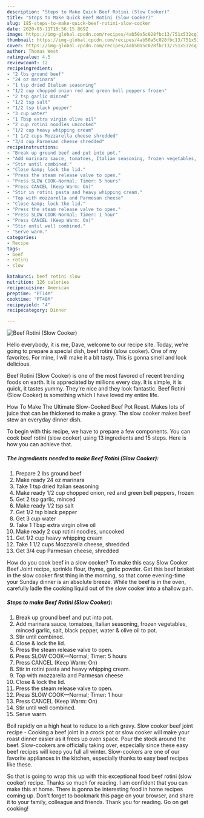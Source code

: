 ```yaml
---
description: "Steps to Make Quick Beef Rotini (Slow Cooker)"
title: "Steps to Make Quick Beef Rotini (Slow Cooker)"
slug: 185-steps-to-make-quick-beef-rotini-slow-cooker
date: 2020-05-11T19:56:15.869Z
image: https://img-global.cpcdn.com/recipes/4ab50a5c028fbc13/751x532cq70/beef-rotini-slow-cooker-recipe-main-photo.jpg
thumbnail: https://img-global.cpcdn.com/recipes/4ab50a5c028fbc13/751x532cq70/beef-rotini-slow-cooker-recipe-main-photo.jpg
cover: https://img-global.cpcdn.com/recipes/4ab50a5c028fbc13/751x532cq70/beef-rotini-slow-cooker-recipe-main-photo.jpg
author: Thomas West
ratingvalue: 4.5
reviewcount: 12
recipeingredient:
- "2 lbs ground beef"
- "24 oz marinara"
- "1 tsp dried Italian seasoning"
- "1/2 cup chopped onion red and green bell peppers frozen"
- "2 tsp garlic minced"
- "1/2 tsp salt"
- "1/2 tsp black pepper"
- "3 cup water"
- "1 Tbsp extra virgin olive oil"
- "2 cup rotini noodles uncooked"
- "1/2 cup heavy whipping cream"
- "1 1/2 cups Mozzarella cheese shredded"
- "3/4 cup Parmesan cheese shredded"
recipeinstructions:
- "Break up ground beef and put into pot."
- "Add marinara sauce, tomatoes, Italian seasoning, frozen vegetables, minced garlic, salt, black pepper, water &amp; olive oil to pot."
- "Stir until combined."
- "Close &amp; lock the lid."
- "Press the steam release valve to open."
- "Press SLOW COOK—Normal; Timer: 5 hours"
- "Press CANCEL (Keep Warm: On)"
- "Stir in rotini pasta and heavy whipping cream."
- "Top with mozzarella and Parmesan cheese"
- "Close &amp; lock the lid."
- "Press the steam release valve to open."
- "Press SLOW COOK—Normal; Timer: 1 hour"
- "Press CANCEL (Keep Warm: On)"
- "Stir until well combined."
- "Serve warm."
categories:
- Recipe
tags:
- beef
- rotini
- slow

katakunci: beef rotini slow 
nutrition: 126 calories
recipecuisine: American
preptime: "PT14M"
cooktime: "PT48M"
recipeyield: "4"
recipecategory: Dinner

---
```



![Beef Rotini (Slow Cooker)](https://img-global.cpcdn.com/recipes/4ab50a5c028fbc13/751x532cq70/beef-rotini-slow-cooker-recipe-main-photo.jpg)

Hello everybody, it is me, Dave, welcome to our recipe site. Today, we're going to prepare a special dish, beef rotini (slow cooker). One of my favorites. For mine, I will make it a bit tasty. This is gonna smell and look delicious.

Beef Rotini (Slow Cooker) is one of the most favored of recent trending foods on earth. It is appreciated by millions every day. It is simple, it is quick, it tastes yummy. They're nice and they look fantastic. Beef Rotini (Slow Cooker) is something which I have loved my entire life.

How To Make The Ultimate Slow-Cooked Beef Pot Roast. Makes lots of juice that can be thickened to make a gravy. The slow cooker makes beef stew an everyday dinner dish.


To begin with this recipe, we have to prepare a few components. You can cook beef rotini (slow cooker) using 13 ingredients and 15 steps. Here is how you can achieve that.

<!--inarticleads1-->

##### The ingredients needed to make Beef Rotini (Slow Cooker):

1. Prepare 2 lbs ground beef
1. Make ready 24 oz marinara
1. Take 1 tsp dried Italian seasoning
1. Make ready 1/2 cup chopped onion, red and green bell peppers, frozen
1. Get 2 tsp garlic, minced
1. Make ready 1/2 tsp salt
1. Get 1/2 tsp black pepper
1. Get 3 cup water
1. Take 1 Tbsp extra virgin olive oil
1. Make ready 2 cup rotini noodles, uncooked
1. Get 1/2 cup heavy whipping cream
1. Take 1 1/2 cups Mozzarella cheese, shredded
1. Get 3/4 cup Parmesan cheese, shredded


How do you cook beef in a slow cooker? To make this easy Slow Cooker Beef Joint recipe, sprinkle flour, thyme, garlic powder. Get this beef brisket in the slow cooker first thing in the morning, so that come evening-time your Sunday dinner is an absolute breeze. While the beef is in the oven, carefully ladle the cooking liquid out of the slow cooker into a shallow pan. 

<!--inarticleads2-->

##### Steps to make Beef Rotini (Slow Cooker):

1. Break up ground beef and put into pot.
1. Add marinara sauce, tomatoes, Italian seasoning, frozen vegetables, minced garlic, salt, black pepper, water &amp; olive oil to pot.
1. Stir until combined.
1. Close &amp; lock the lid.
1. Press the steam release valve to open.
1. Press SLOW COOK—Normal; Timer: 5 hours
1. Press CANCEL (Keep Warm: On)
1. Stir in rotini pasta and heavy whipping cream.
1. Top with mozzarella and Parmesan cheese
1. Close &amp; lock the lid.
1. Press the steam release valve to open.
1. Press SLOW COOK—Normal; Timer: 1 hour
1. Press CANCEL (Keep Warm: On)
1. Stir until well combined.
1. Serve warm.


Boil rapidly on a high heat to reduce to a rich gravy. Slow cooker beef joint recipe - Cooking a beef joint in a crock pot or slow cooker will make your roast dinner easier as it frees up oven space. Pour the stock around the beef. Slow-cookers are officially taking over, especially since these easy beef recipes will keep you full all winter. Slow-cookers are one of our favorite appliances in the kitchen, especially thanks to easy beef recipes like these. 

So that is going to wrap this up with this exceptional food beef rotini (slow cooker) recipe. Thanks so much for reading. I am confident that you can make this at home. There is gonna be interesting food in home recipes coming up. Don't forget to bookmark this page on your browser, and share it to your family, colleague and friends. Thank you for reading. Go on get cooking!
